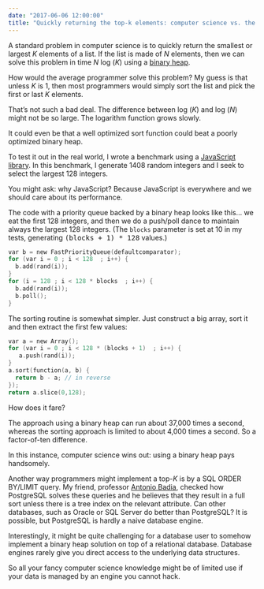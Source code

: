 ```yaml
---
date: "2017-06-06 12:00:00"
title: "Quickly returning the top-k elements: computer science vs. the real world"
---
```




A standard problem in computer science is to quickly return the smallest or largest _K_ elements of a list. If the list is made of _N_ elements, then we can solve this problem in time _N_ log (<em>K</em>) using a [binary heap](https://en.wikipedia.org/wiki/Binary_heap).

How would the average programmer solve this problem? My guess is that unless _K_ is 1, then most programmers would simply sort the list and pick the first or last _K_ elements.

That&rsquo;s not such a bad deal. The difference between log (<em>K</em>) and log (<em>N</em>) might not be so large. The logarithm function grows slowly.

It could even be that a well optimized sort function could beat a poorly optimized binary heap.

To test it out in the real world, I wrote a benchmark using a [JavaScript library](https://github.com/lemire/FastPriorityQueue.js). In this benchmark, I generate 1408 random integers and I seek to select the largest 128 integers.

You might ask: why JavaScript? Because JavaScript is everywhere and we should care about its performance.

The code with a priority queue backed by a binary heap looks like this&hellip; we eat the first 128 integers, and then we do a push/poll dance to maintain always the largest 128 integers. (The `blocks` parameter is set at 10 in my tests, generating <tt>(blocks + 1) * 128</tt> values.)
```C
var b = new FastPriorityQueue(defaultcomparator);
for (var i = 0 ; i < 128  ; i++) {
  b.add(rand(i));
}
for (i = 128 ; i < 128 * blocks  ; i++) {
  b.add(rand(i));
  b.poll();
}
```


The sorting routine is somewhat simpler. Just construct a big array, sort it and then extract the first few values:
```C
var a = new Array();
for (var i = 0 ; i < 128 * (blocks + 1)  ; i++) {
   a.push(rand(i));
}
a.sort(function(a, b) {
  return b - a; // in reverse
});
return a.slice(0,128);
```


How does it fare?

The approach using a binary heap can run about 37,000 times a second, whereas the sorting approach is limited to about 4,000 times a second. So a factor-of-ten difference.

In this instance, computer science wins out: using a binary heap pays handsomely.

Another way programmers might implement a top-<em>K</em> is by a SQL ORDER BY/LIMIT query. My friend, professor [Antonio Badia](https://scholar.google.ca/citations?user=LlBDyJcAAAAJ&#038;hl=en), checked how PostgreSQL solves these queries and he believes that they result in a full sort unless there is a tree index on the relevant attribute. Can other databases, such as Oracle or SQL Server do better than PostgreSQL? It is possible, but PostgreSQL is hardly a naive database engine.

Interestingly, it might be quite challenging for a database user to somehow implement a binary heap solution on top of a relational database. Database engines rarely give you direct access to the underlying data structures.

So all your fancy computer science knowledge might be of limited use if your data is managed by an engine you cannot hack.

